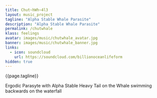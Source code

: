 ```yaml
---
title: Chut~hWh~4l3
layout: music_project
tagline: "Alpha Stable Whale Parasite"
description: "Alpha Stable Whale Parasite"
permalink: /chutwhale
klass: feelings
avatar: images/music/chutwhale_avatar.jpg
banner: images/music/chutwhale_banner.jpg
links:
  - icon: soundcloud
    url: https://soundcloud.com/billionoceanlifeform
hidden: true
---
```


{{page.tagline}}

Ergodic Parasyte with Alpha Stable Heavy Tail on the Whale swimming backwards on the waterfall